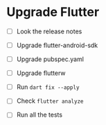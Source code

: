 # Upgrade Flutter

- [ ] Look the release notes

- [ ] Upgrade flutter-android-sdk
- [ ] Upgrade pubspec.yaml
- [ ] Upgrade flutterw

- [ ] Run `dart fix --apply`
- [ ] Check `flutter analyze`
- [ ] Run all the tests